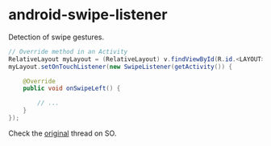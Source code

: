 # android-swipe-listener
Detection of swipe gestures.

```java
// Override method in an Activity
RelativeLayout myLayout = (RelativeLayout) v.findViewById(R.id.<LAYOUT>);
myLayout.setOnTouchListener(new SwipeListener(getActivity()) {

    @Override
    public void onSwipeLeft() {

        // ...
    }
});
```

Check the [original](http://stackoverflow.com/a/19506010/2735839) thread on SO.